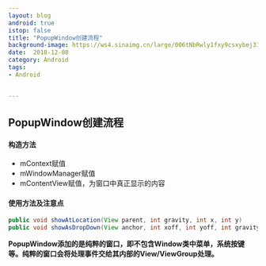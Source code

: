 ```yaml
---
layout: blog 
android: true 
istop: false
title: "PopupWindow创建流程" 
background-image: https://ws4.sinaimg.cn/large/006tNbRwly1fxy9csxybej318y0u04qt.jpg
date:  2018-12-08
category: Android
tags: 
- Android


---
```


## PopupWindow创建流程

#### 构造方法

- mContext赋值
- mWindowManager赋值
- mContentView赋值，为窗口中真正显示的内容

#### 使用方法及注意点

```java
public void showAtLocation(View parent, int gravity, int x, int y)
public void showAsDropDown(View anchor, int xoff, int yoff, int gravity)
```

**PopupWindow添加的是纯粹的窗口，即不包含Window类中菜单，系统按键等。纯粹的窗口会将处理事件交给其内部的View/ViewGroup处理。**

